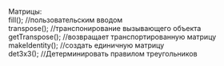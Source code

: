 Матрицы:</br>
fill();			    //пользовательским вводом</br>
transpose();		//транспонирование вызывающего объекта</br>
getTranspose();	//возвращает транспортированную матрицу</br>
makeIdentity();	//создать единичную матрицу</br>
det3x3();       //Детерминировать правилом треугольников</br>
